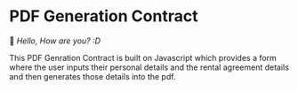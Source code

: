 # PDF Generation Contract
:wave: *Hello, How are you? :D <br>*

This PDF Genration Contract is built on Javascript which provides a form where the user inputs their personal details and the rental agreement details and then generates those details into the pdf.
